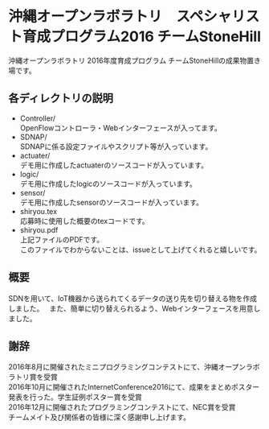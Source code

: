 # 沖縄オープンラボラトリ　スペシャリスト育成プログラム2016 チームStoneHill  
沖縄オープンラボラトリ 2016年度育成プログラム チームStoneHillの成果物置き場です。

## 各ディレクトリの説明
* Controller/  
  OpenFlowコントローラ・Webインターフェースが入ってます。
* SDNAP/  
  SDNAPに係る設定ファイルやスクリプト等が入っています。
* actuater/  
  デモ用に作成したactuaterのソースコードが入っています。
* logic/  
  デモ用に作成したlogicのソースコードが入っています。
* sensor/  
  デモ用に作成したsensorのソースコードが入っています。
* shiryou.tex  
  応募時に使用した概要のtexコードです。
* shiryou.pdf  
  上記ファイルのPDFです。  
  このファイルでわからないことは、issueとして上げてくれると嬉しいです。

## 概要
SDNを用いて、IoT機器から送られてくるデータの送り先を切り替える物を作成しました。  
また、簡単に切り替えられるよう、Webインターフェースを用意しました。

## 謝辞
2016年8月に開催されたミニプログラミングコンテストにて、沖縄オープンラボラトリ賞を受賞  
2016年10月に開催されたInternetConference2016にて、成果をまとめポスター発表を行った。学生証例ポスター賞を受賞  
2016年12月に開催されたプログラミングコンテストにて、NEC賞を受賞  
チームメイト及び関係者の皆様に深く感謝申し上げます。  
